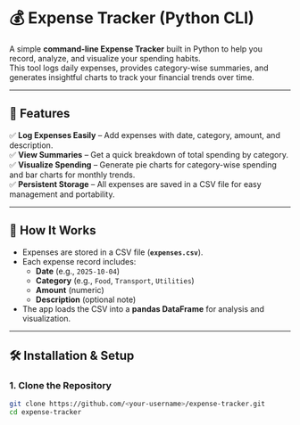# 💰 Expense Tracker (Python CLI)

A simple **command-line Expense Tracker** built in Python to help you record, analyze, and visualize your spending habits.  
This tool logs daily expenses, provides category-wise summaries, and generates insightful charts to track your financial trends over time.

---

## 🚀 Features

✅ **Log Expenses Easily** – Add expenses with date, category, amount, and description.  
✅ **View Summaries** – Get a quick breakdown of total spending by category.  
✅ **Visualize Spending** – Generate pie charts for category-wise spending and bar charts for monthly trends.  
✅ **Persistent Storage** – All expenses are saved in a CSV file for easy management and portability.  

---

## 🧠 How It Works

- Expenses are stored in a CSV file (**`expenses.csv`**).  
- Each expense record includes:
  - **Date** (e.g., `2025-10-04`)
  - **Category** (e.g., `Food`, `Transport`, `Utilities`)
  - **Amount** (numeric)
  - **Description** (optional note)  
- The app loads the CSV into a **pandas DataFrame** for analysis and visualization.

---

## 🛠️ Installation & Setup

### 1. Clone the Repository
```bash
git clone https://github.com/<your-username>/expense-tracker.git
cd expense-tracker
